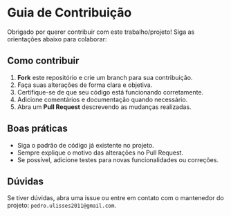 # Guia de Contribuição

Obrigado por querer contribuir com este trabalho/projeto! Siga as orientações abaixo para colaborar:

## Como contribuir

1. **Fork** este repositório e crie um branch para sua contribuição.
2. Faça suas alterações de forma clara e objetiva.
3. Certifique-se de que seu código está funcionando corretamente.
4. Adicione comentários e documentação quando necessário.
5. Abra um **Pull Request** descrevendo as mudanças realizadas.

## Boas práticas

- Siga o padrão de código já existente no projeto.
- Sempre explique o motivo das alterações no Pull Request.
- Se possível, adicione testes para novas funcionalidades ou correções.

## Dúvidas

Se tiver dúvidas, abra uma issue ou entre em contato com o mantenedor do projeto: `pedro.ulisses2011@gmail.com`.
